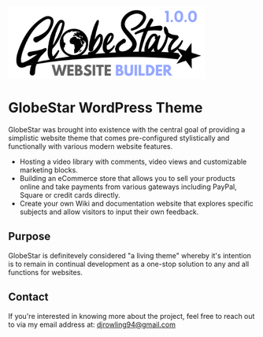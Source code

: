 ![alt text](https://github.com/dallasrowling/GlobeStar-WordPress-Theme/blob/main/WEBSITE%20BUILDER.png?raw=true)

# GlobeStar WordPress Theme

GlobeStar was brought into existence with the central goal of providing a simplistic website theme that comes pre-configured stylistically and functionally with various modern website features.

* Hosting a video library with comments, video views and customizable marketing blocks.
* Building an eCommerce store that allows you to sell your products online and take payments from various gateways including PayPal, Square or credit cards directly.
* Create your own Wiki and documentation website that explores specific subjects and allow visitors to input their own feedback.

## Purpose

GlobeStar is definitevely considered "a living theme" whereby it's intention is to remain in continual development as a one-stop solution to any and all functions for websites. 

## Contact

If you're interested in knowing more about the project, feel free to reach out to via my email address at: djrowling94@gmail.com
